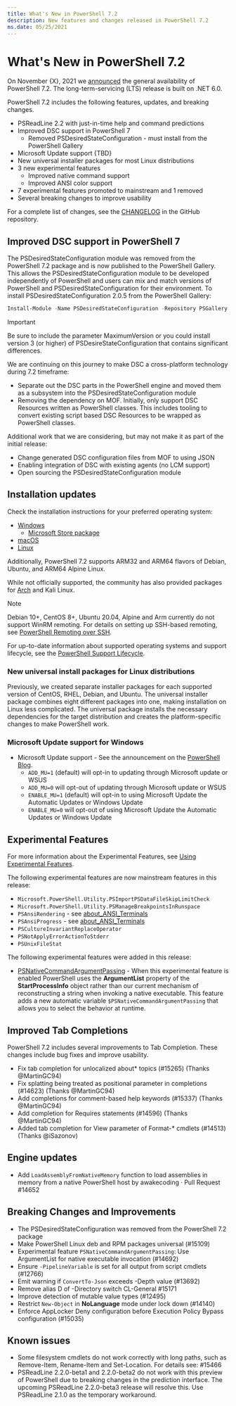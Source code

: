 ```yaml
---
title: What's New in PowerShell 7.2
description: New features and changes released in PowerShell 7.2
ms.date: 05/25/2021
---
```


# What's New in PowerShell 7.2

On November {X}, 2021 we [announced][] the general availability of PowerShell 7.2. The
long-term-servicing (LTS) release is built on .NET 6.0.

PowerShell 7.2 includes the following features, updates, and breaking changes.

- PSReadLine 2.2 with just-in-time help and command predictions
- Improved DSC support in PowerShell 7
  - Removed PSDesiredStateConfiguration - must install from the PowerShell Gallery
- Microsoft Update support {TBD}
- New universal installer packages for most Linux distributions
- 3 new experimental features
  - Improved native command support
  - Improved ANSI color support
- 7 experimental features promoted to mainstream and 1 removed
- Several breaking changes to improve usability

For a complete list of changes, see the [CHANGELOG][] in the GitHub repository.

## Improved DSC support in PowerShell 7

The PSDesiredStateConfiguration module was removed from the PowerShell 7.2 package and is now
published to the PowerShell Gallery. This allows the PSDesiredStateConfiguration module to be
developed independently of PowerShell and users can mix and match versions of PowerShell and
PSDesiredStateConfiguration for their environment. To install PSDesiredStateConfiguration 2.0.5 from
the PowerShell Gallery:

```powershell
Install-Module -Name PSDesiredStateConfiguration -Repository PSGallery -MaximumVersion 2.99
```

> [!IMPORTANT]
> Be sure to include the parameter MaximumVersion or you could install version 3 (or higher) of
> PSDesireStateConfiguration that contains significant differences.

We are continuing on this journey to make DSC a cross-platform technology during 7.2 timeframe:

- Separate out the DSC parts in the PowerShell engine and moved them as a subsystem into the
  PSDesiredStateConfiguration module
- Removing the dependency on MOF. Initially, only support DSC Resources written as PowerShell
  classes. This includes tooling to convert existing script based DSC Resources to be wrapped as
  PowerShell classes.

Additional work that we are considering, but may not make it as part of the initial release:

- Change generated DSC configuration files from MOF to using JSON
- Enabling integration of DSC with existing agents (no LCM support)
- Open sourcing the PSDesiredStateConfiguration module

## Installation updates

Check the installation instructions for your preferred operating system:

- [Windows][]
  - [Microsoft Store package][]
- [macOS][]
- [Linux][]

Additionally, PowerShell 7.2 supports ARM32 and ARM64 flavors of Debian, Ubuntu, and ARM64 Alpine
Linux.

While not officially supported, the community has also provided packages for [Arch][] and Kali
Linux.

> [!NOTE]
> Debian 10+, CentOS 8+, Ubuntu 20.04, Alpine and Arm currently do not support WinRM remoting. For
> details on setting up SSH-based remoting, see [PowerShell Remoting over SSH][].

For up-to-date information about supported operating systems and support lifecycle, see the
[PowerShell Support Lifecycle][].

### New universal install packages for Linux distributions

Previously, we created separate installer packages for each supported version of CentOS, RHEL,
Debian, and Ubuntu. The universal installer package combines eight different packages into one,
making installation on Linux less complicated. The universal package installs the necessary
dependencies for the target distribution and creates the platform-specific changes to make
PowerShell work.

### Microsoft Update support for Windows

- Microsoft Update support - See the announcement on the
  [PowerShell Blog](https://devblogs.microsoft.com/powershell/preview-updating-powershell-7-2-with-microsoft-update/).
  - `ADD_MU=1` (default) will opt-in to updating through Microsoft update or WSUS
  - `ADD_MU=0` will opt-out of updating through Microsoft update or WSUS
  - `ENABLE_MU=1` (default) will opt-in to using Microsoft Update the Automatic Updates or Windows
    Update
  - `ENABLE_MU=0` will opt-out of using Microsoft Update the Automatic Updates or Windows Update

## Experimental Features

For more information about the Experimental Features, see [Using Experimental Features][].

The following experimental features are now mainstream features in this release:

- `Microsoft.PowerShell.Utility.PSImportPSDataFileSkipLimitCheck`
- `Microsoft.PowerShell.Utility.PSManageBreakpointsInRunspace`
- `PSAnsiRendering` - see [about_ANSI_Terminals][]
- `PSAnsiProgress` - see [about_ANSI_Terminals][]
- `PSCultureInvariantReplaceOperator`
- `PSNotApplyErrorActionToStderr`
- `PSUnixFileStat`

The following experimental features were added in this release:

- [PSNativeCommandArgumentPassing][] - When this experimental feature is enabled PowerShell uses the
  **ArgumentList** property of the **StartProcessInfo** object rather than our current mechanism of
  reconstructing a string when invoking a native executable. This feature adds a new automatic
  variable `$PSNativeCommandArgumentPassing` that allows you to select the behavior at runtime.

## Improved Tab Completions

PowerShell 7.2 includes several improvements to Tab Completion. These changes include bug fixes and
improve usability.

- Fix tab completion for unlocalized about* topics (#15265) (Thanks @MartinGC94)
- Fix splatting being treated as positional parameter in completions (#14623) (Thanks @MartinGC94)
- Add completions for comment-based help keywords (#15337) (Thanks @MartinGC94)
- Add completion for Requires statements (#14596) (Thanks @MartinGC94)
- Added tab completion for View parameter of Format-* cmdlets (#14513) (Thanks @iSazonov)

## Engine updates

- Add `LoadAssemblyFromNativeMemory` function to load assemblies in memory from a native PowerShell
  host by awakecoding · Pull Request #14652

## Breaking Changes and Improvements

- The PSDesiredStateConfiguration was removed from the PowerShell 7.2 package
- Make PowerShell Linux deb and RPM packages universal (#15109)
- Experimental feature `PSNativeCommandArgumentPassing`: Use ArgumentList for native executable
  invocation (#14692)
- Ensure `-PipelineVariable` is set for all output from script cmdlets (#12766)
- Emit warning if `ConvertTo-Json` exceeds -Depth value (#13692)
- Remove alias D of -Directory switch CL-General #15171
- Improve detection of mutable value types (#12495)
- Restrict `New-Object` in **NoLanguage** mode under lock down (#14140)
- Enforce AppLocker Deny configuration before Execution Policy Bypass configuration (#15035)

## Known issues

- Some filesystem cmdlets do not work correctly with long paths, such as Remove-Item, Rename-Item
  and Set-Location. For details see: #15466
- PSReadLine 2.2.0-beta1 and 2.2.0-beta2 do not work with this preview of PowerShell due to breaking
  changes in the prediction interface. The upcoming PSReadLine 2.2.0-beta3 release will resolve
  this. Use PSReadLine 2.1.0 as the temporary workaround.

<!-- reference links -->

[Using Experimental Features]: ../learn/experimental-features.md
[PSNativeCommandArgumentPassing]: ../learn/experimental-features.md#psnativecommandargumentpassing
[announced]: https://devblogs.microsoft.com/powershell/announcing-powershell-7-2/
[CHANGELOG]: https://github.com/PowerShell/PowerShell/blob/master/CHANGELOG/7.2.md
[Arch]: https://aur.archlinux.org/packages/powershell/
[Linux]: /powershell/scripting/install/installing-powershell-core-on-linux
[macOS]: /powershell/scripting/install/installing-powershell-core-on-macos
[Windows]: /powershell/scripting/install/installing-powershell-core-on-windows
[Microsoft Store package]: https://www.microsoft.com/store/apps/9MZ1SNWT0N5D
[PowerShell Remoting over SSH]: /powershell/scripting/learn/remoting/ssh-remoting-in-powershell-core
[PowerShell Support Lifecycle]: /powershell/scripting/powershell-support-lifecycle
[about_ANSI_Terminals]: /powershell/module/microsoft.powershell.core/about/about_ansi_terminals
